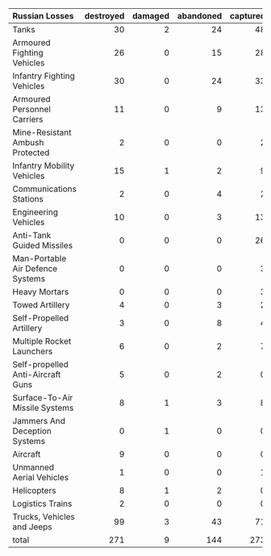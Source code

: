 | Russian Losses                    |   destroyed |   damaged |   abandoned |   captured |   total |
|:----------------------------------|------------:|----------:|------------:|-----------:|--------:|
| Tanks                             |          30 |         2 |          24 |         48 |     104 |
| Armoured Fighting Vehicles        |          26 |         0 |          15 |         28 |      69 |
| Infantry Fighting Vehicles        |          30 |         0 |          24 |         33 |      87 |
| Armoured Personnel Carriers       |          11 |         0 |           9 |         13 |      33 |
| Mine-Resistant Ambush Protected   |           2 |         0 |           0 |          2 |       4 |
| Infantry Mobility Vehicles        |          15 |         1 |           2 |          9 |      27 |
| Communications Stations           |           2 |         0 |           4 |          2 |       8 |
| Engineering Vehicles              |          10 |         0 |           3 |         13 |      26 |
| Anti-Tank Guided Missiles         |           0 |         0 |           0 |         26 |      26 |
| Man-Portable Air Defence Systems  |           0 |         0 |           0 |          3 |       3 |
| Heavy Mortars                     |           0 |         0 |           0 |          3 |       3 |
| Towed Artillery                   |           4 |         0 |           3 |          2 |       9 |
| Self-Propelled Artillery          |           3 |         0 |           8 |          4 |      15 |
| Multiple Rocket Launchers         |           6 |         0 |           2 |          7 |      15 |
| Self-propelled Anti-Aircraft Guns |           5 |         0 |           2 |          0 |       7 |
| Surface-To-Air Missile Systems    |           8 |         1 |           3 |          8 |      20 |
| Jammers And Deception Systems     |           0 |         1 |           0 |          0 |       1 |
| Aircraft                          |           9 |         0 |           0 |          0 |       9 |
| Unmanned Aerial Vehicles          |           1 |         0 |           0 |          1 |       2 |
| Helicopters                       |           8 |         1 |           2 |          0 |      11 |
| Logistics Trains                  |           2 |         0 |           0 |          0 |       2 |
| Trucks, Vehicles and Jeeps        |          99 |         3 |          43 |         71 |     216 |
| total                             |         271 |         9 |         144 |        273 |     697 |